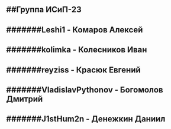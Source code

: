 ##Группа ИСиП-23
-
#######Leshi1 - Комаров Алексей
-
#######kolimka - Колесников Иван
-
#######reyziss - Красюк Евгений
-
#######VladislavPythonov - Богомолов Дмитрий
-
#######J1stHum2n - Денежкин Даниил
-
